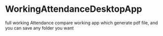 # WorkingAttendanceDesktopApp
full working Attendance compare working app which generate pdf file, and you can save any folder you want
